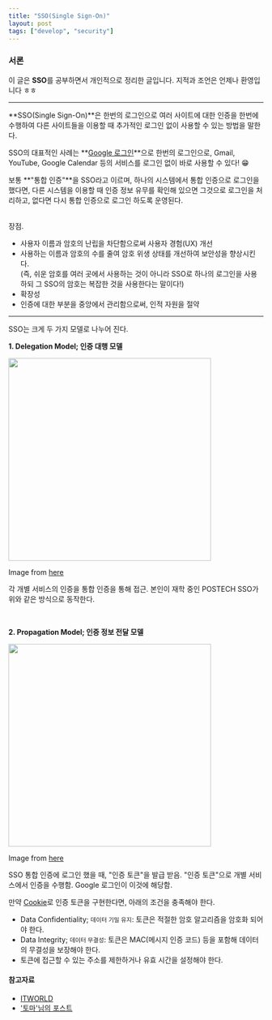 ```yaml
---
title: "SSO(Single Sign-On)"
layout: post
tags: ["develop", "security"]
---
```


### 서론
이 글은 **SSO**를 공부하면서 개인적으로 정리한 글입니다. 지적과 조언은 언제나 환영입니다 ㅎㅎ

<hr/>

**SSO(Single Sign-On)**은 한번의 로그인으로 여러 사이트에 대한 인증을 한번에 수행하여 다른 사이트들을 이용할 때 추가적인 로그인 없이 사용할 수 있는 방법을 말한다.

SSO의 대표적인 사례는 **<u>Google 로그인</u>**으로 한번의 로그인으로, Gmail, YouTube, Google Calendar 등의 서비스를 로그인 없이 바로 사용할 수 있다! 😁

보통 **"통합 인증"**을 SSO라고 이르며, 하나의 시스템에서 통합 인증으로 로그인을 했다면, 다른 시스템을 이용할 때 인증 정보 유무를 확인해 있으면 그것으로 로그인을 처리하고, 없다면 다시 통합 인증으로 로그인 하도록 운영된다.

<br><span class="statement-title">장점.</span><br>

- 사용자 이름과 암호의 난립을 차단함으로써 사용자 경험(UX) 개선
- 사용하는 이름과 암호의 수를 줄여 암호 위생 상태를 개선하여 보안성을 향상시킨다. <br/>
  (즉, 쉬운 암호를 여러 곳에서 사용하는 것이 아니라 SSO로 하나의 로그인을 사용하되 그 SSO의 암호는 복잡한 것을 사용한다는 말이다!)
- 확장성
- 인증에 대한 부분을 중앙에서 관리함으로써, 인적 자원을 절약

<hr/>

SSO는 크게 두 가지 모델로 나누어 진다.

**1\. Delegation Model; 인증 대행 모델**

<div class="img-wrapper">
<img src="https://t1.daumcdn.net/cfile/tistory/99722A4D5B27771D28" width="400px">
<p>Image from <a href="https://toma0912.tistory.com/75">here</a></p>
</div>

각 개별 서비스의 인증을 통합 인증을 통해 접근. 본인이 재학 중인 POSTECH SSO가 위와 같은 방식으로 동작한다.

<br/>

**2\. Propagation Model; 인증 정보 전달 모델**

<div class="img-wrapper">
<img src="https://t1.daumcdn.net/cfile/tistory/9913EE475B27777617" width="400px">
<p>Image from <a href="https://toma0912.tistory.com/75">here</a></p>
</div>

SSO 통합 인증에 로그인 했을 때, "인증 토큰"을 발급 받음. "인증 토큰"으로 개별 서비스에서 인증을 수행함. Google 로그인이 이것에 해당함.

만약 <u>Cookie</u>로 인증 토큰을 구현한다면, 아래의 조건을 충족해야 한다.

- Data Confidentiality; <small>데이터 기밀 유지</small>: 토큰은 적절한 암호 알고리즘을 암호화 되어야 한다.
- Data Integrity; <small>데이터 무결성</small>: 토큰은 MAC(메시지 인증 코드) 등을 포함해 데이터의 무결성을 보장해야 한다.
- 토큰에 접근할 수 있는 주소를 제한하거나 유효 시간을 설정해야 한다.

#### 참고자료

- [ITWORLD](https://www.itworld.co.kr/tags/2660/%EC%95%94%ED%98%B8/110111)
- ['토마'님의 포스트](https://toma0912.tistory.com/75)